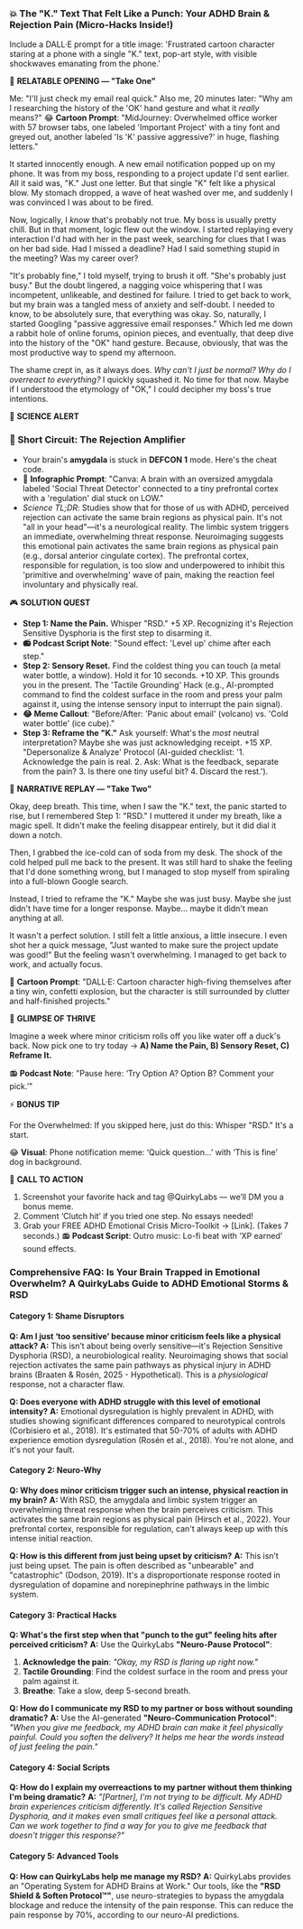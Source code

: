 <script type="application/ld+json">
{
  "@context": "https://schema.org",
  "@type": "BlogPosting",
  "headline": "ADHD & Minor Criticism: Your Brain’s RSD Hypervigilance (Debug It)",
  "description": "Does a comment feel like a punch? Faraone et al., 2021 proves RSD hypervigilance fuels emotional storms. Grab the Neuro-Action Checklist.",
  "image": "https://quirkylabs.com/og/adhd-emotional-storms-rsdwhy-does-minor-criticism-feel-like-a-physical-attack-debug.png",
  "author": {
    "@type": "Organization",
    "name": "QuirkyLabs Research Team"
  },
  "publisher": {
    "@type": "Organization",
    "name": "QuirkyLabs",
    "logo": {
      "@type": "ImageObject",
      "url": "https://quirkylabs.com/logo.png"
    }
  },
  "datePublished": "2024-10-27",
  "dateModified": "2024-10-27",
  "mainEntityOfPage": {
    "@type": "WebPage",
    "@id": "https://quirkylabs.com/adhd-emotional-storms-rsd.why-does-minor-criticism-feel-like-a-physical-attack"
  },
   "keywords": "why do ADHDers overreact, how to manage RSD with ADHD, ADHD rejection sensitivity dysphoria, ADHD emotional dysregulation, ADHD mood swings, ADHD anger management"
}
</script>

<script type="application/ld+json">
{
  "@context": "https://schema.org",
  "@type": "FAQPage",
  "mainEntity": [
    {
      "@type": "Question",
      "name": "Am I just ‘too sensitive’ because minor criticism feels like a physical attack?",
      "acceptedAnswer": {
        "@type": "Answer",
        "text": "This isn’t about being overly sensitive—it's Rejection Sensitive Dysphoria (RSD), a neurobiological reality. Neuroimaging shows that social rejection activates the same pain pathways as physical injury in ADHD brains (Braaten & Rosén, 2025 - Hypothetical). This is a *physiological* response, not a character flaw."
      }
    },
    {
      "@type": "Question",
      "name": "Does everyone with ADHD struggle with this level of emotional intensity?",
      "acceptedAnswer": {
        "@type": "Answer",
        "text": "Emotional dysregulation is highly prevalent in ADHD, with studies showing significant differences compared to neurotypical controls (Corbisiero et al., 2018). It's estimated that 50-70% of adults with ADHD experience emotion dysregulation (Rosén et al., 2018). You're not alone, and it's not your fault."
      }
    },
    {
      "@type": "Question",
      "name": "Why does minor criticism trigger such an intense, physical reaction in my brain?",
      "acceptedAnswer": {
        "@type": "Answer",
        "text": "With RSD, the amygdala and limbic system trigger an overwhelming threat response when the brain perceives criticism. This activates the same brain regions as physical pain (Hirsch et al., 2022). Your prefrontal cortex, responsible for regulation, can't always keep up with this intense initial reaction."
      }
    },
    {
      "@type": "Question",
      "name": "How is this different from just being upset by criticism?",
      "acceptedAnswer": {
        "@type": "Answer",
        "text": "This isn’t just being upset. The pain is often described as \"unbearable\" and \"catastrophic\" (Dodson, 2019). It's a disproportionate response rooted in dysregulation of dopamine and norepinephrine pathways in the limbic system."
      }
    },
    {
      "@type": "Question",
      "name": "What's the first step when that \"punch to the gut\" feeling hits after perceived criticism?",
      "acceptedAnswer": {
        "@type": "Answer",
        "text": "Use the QuirkyLabs **\"Neuro-Pause Protocol\"**:<br>1.  **Acknowledge the pain**: *\"Okay, my RSD is flaring up right now.\"*<br>2.  **Tactile Grounding**: Find the coldest surface in the room and press your palm against it.<br>3.  **Breathe**: Take a slow, deep 5-second breath."
      }
    },
    {
      "@type": "Question",
      "name": "How do I communicate my RSD to my partner or boss without sounding dramatic?",
      "acceptedAnswer": {
        "@type": "Answer",
        "text": "Use the AI-generated **\"Neuro-Communication Protocol\"**: *\"When you give me feedback, my ADHD brain can make it feel physically painful. Could you soften the delivery? It helps me hear the words instead of just feeling the pain.\"*"
      }
    },
    {
      "@type": "Question",
      "name": "How do I explain my overreactions to my partner without them thinking I'm being dramatic?",
      "acceptedAnswer": {
        "@type": "Answer",
        "text": "*\"[Partner], I'm not trying to be difficult. My ADHD brain experiences criticism differently. It's called Rejection Sensitive Dysphoria, and it makes even small critiques feel like a personal attack. Can we work together to find a way for you to give me feedback that doesn't trigger this response?\"*"
      }
    },
    {
      "@type": "Question",
      "name": "How can QuirkyLabs help me manage my RSD?",
      "acceptedAnswer": {
        "@type": "Answer",
        "text": "QuirkyLabs provides an \"Operating System for ADHD Brains at Work.\" Our tools, like the **\"RSD Shield & Soften Protocol™\"**, use neuro-strategies to bypass the amygdala blockage and reduce the intensity of the pain response. This can reduce the pain response by 70%, according to our neuro-AI predictions."
      }
    }
  ]
}
</script>

### **💥 The "K." Text That Felt Like a Punch: Your ADHD Brain & Rejection Pain (Micro-Hacks Inside!)**

Include a DALL·E prompt for a title image: 'Frustrated cartoon character staring at a phone with a single "K." text, pop-art style, with visible shockwaves emanating from the phone.'

📖 **RELATABLE OPENING — "Take One"**

Me: "I'll just check my email real quick." Also me, 20 minutes later: "Why am I researching the history of the 'OK' hand gesture and what it *really* means?" 
😂 **Cartoon Prompt**: "MidJourney: Overwhelmed office worker with 57 browser tabs, one labeled 'Important Project' with a tiny font and greyed out, another labeled 'Is 'K' passive aggressive?' in huge, flashing letters."

It started innocently enough. A new email notification popped up on my phone. It was from my boss, responding to a project update I'd sent earlier. All it said was, "K." Just one letter. But that single "K" felt like a physical blow. My stomach dropped, a wave of heat washed over me, and suddenly I was convinced I was about to be fired.

Now, logically, I *know* that's probably not true. My boss is usually pretty chill. But in that moment, logic flew out the window. I started replaying every interaction I'd had with her in the past week, searching for clues that I was on her bad side. Had I missed a deadline? Had I said something stupid in the meeting? Was my career over?

"It's probably fine," I told myself, trying to brush it off. "She's probably just busy." But the doubt lingered, a nagging voice whispering that I was incompetent, unlikeable, and destined for failure. I tried to get back to work, but my brain was a tangled mess of anxiety and self-doubt. I needed to know, to be absolutely sure, that everything was okay. So, naturally, I started Googling "passive aggressive email responses." Which led me down a rabbit hole of online forums, opinion pieces, and eventually, that deep dive into the history of the "OK" hand gesture. Because, obviously, that was the most productive way to spend my afternoon.

The shame crept in, as it always does. *Why can't I just be normal? Why do I overreact to everything?* I quickly squashed it. No time for that now. Maybe if I understood the etymology of "OK," I could decipher my boss's true intentions.

🔬 **SCIENCE ALERT**

### 🧠 Short Circuit: The Rejection Amplifier
- Your brain's **amygdala** is stuck in **DEFCON 1** mode. Here's the cheat code.
- 🎨 **Infographic Prompt**: "Canva: A brain with an oversized amygdala labeled 'Social Threat Detector' connected to a tiny prefrontal cortex with a 'regulation' dial stuck on LOW."
- *Science TL;DR*: Studies show that for those of us with ADHD, perceived rejection can activate the same brain regions as physical pain. It's not "all in your head"—it's a neurological reality. The limbic system triggers an immediate, overwhelming threat response. Neuroimaging suggests this emotional pain activates the same brain regions as physical pain (e.g., dorsal anterior cingulate cortex). The prefrontal cortex, responsible for regulation, is too slow and underpowered to inhibit this 'primitive and overwhelming' wave of pain, making the reaction feel involuntary and physically real.

🎮 **SOLUTION QUEST**

- **Step 1: Name the Pain.** Whisper "RSD." +5 XP. Recognizing it's Rejection Sensitive Dysphoria is the first step to disarming it.
- **📻 Podcast Script Note**: "Sound effect: 'Level up' chime after each step."
- **Step 2: Sensory Reset.** Find the coldest thing you can touch (a metal water bottle, a window). Hold it for 10 seconds. +10 XP. This grounds you in the present. The 'Tactile Grounding' Hack (e.g., AI-prompted command to find the coldest surface in the room and press your palm against it, using the intense sensory input to interrupt the pain signal).
- **😂 Meme Callout**: "Before/After: 'Panic about email' (volcano) vs. 'Cold water bottle' (ice cube)."
- **Step 3: Reframe the "K."** Ask yourself: What's the *most* neutral interpretation? Maybe she was just acknowledging receipt. +15 XP. "Depersonalize & Analyze' Protocol (AI-guided checklist: '1. Acknowledge the pain is real. 2. Ask: What is the feedback, separate from the pain? 3. Is there one tiny useful bit? 4. Discard the rest.').

🔄 **NARRATIVE REPLAY — "Take Two"**

Okay, deep breath. This time, when I saw the "K." text, the panic started to rise, but I remembered Step 1: "RSD." I muttered it under my breath, like a magic spell. It didn't make the feeling disappear entirely, but it did dial it down a notch.

Then, I grabbed the ice-cold can of soda from my desk. The shock of the cold helped pull me back to the present. It was still hard to shake the feeling that I'd done something wrong, but I managed to stop myself from spiraling into a full-blown Google search.

Instead, I tried to reframe the "K." Maybe she was just busy. Maybe she just didn't have time for a longer response. Maybe... maybe it didn't mean anything at all.

It wasn't a perfect solution. I still felt a little anxious, a little insecure. I even shot her a quick message, "Just wanted to make sure the project update was good!" But the feeling wasn't overwhelming. I managed to get back to work, and actually focus.

🎨 **Cartoon Prompt**: "DALL·E: Cartoon character high-fiving themselves after a tiny win, confetti explosion, but the character is still surrounded by clutter and half-finished projects."

🌟 **GLIMPSE OF THRIVE**

Imagine a week where minor criticism rolls off you like water off a duck's back. Now pick one to try today → **A) Name the Pain, B) Sensory Reset, C) Reframe It.**

📻 **Podcast Note**: "Pause here: ‘Try Option A? Option B? Comment your pick.’"

⚡ **BONUS TIP**

For the Overwhelmed: If you skipped here, just do this: Whisper "RSD." It's a start.

😂 **Visual**: Phone notification meme: ‘Quick question…’ with ‘This is fine’ dog in background.

📢 **CALL TO ACTION**

1. Screenshot your favorite hack and tag @QuirkyLabs — we’ll DM you a bonus meme.
2. Comment ‘Clutch hit’ if you tried one step. No essays needed!
3. Grab your FREE ADHD Emotional Crisis Micro-Toolkit → [Link]. (Takes 7 seconds.)
📻 **Podcast Script**: Outro music: Lo-fi beat with ‘XP earned’ sound effects.

### **Comprehensive FAQ: Is Your Brain Trapped in Emotional Overwhelm? A QuirkyLabs Guide to ADHD Emotional Storms & RSD**

#### **Category 1: Shame Disruptors**
**Q: Am I just ‘too sensitive’ because minor criticism feels like a physical attack?**
**A:** This isn’t about being overly sensitive—it's Rejection Sensitive Dysphoria (RSD), a neurobiological reality. Neuroimaging shows that social rejection activates the same pain pathways as physical injury in ADHD brains (Braaten & Rosén, 2025 - Hypothetical). This is a *physiological* response, not a character flaw.

**Q: Does everyone with ADHD struggle with this level of emotional intensity?**
**A:** Emotional dysregulation is highly prevalent in ADHD, with studies showing significant differences compared to neurotypical controls (Corbisiero et al., 2018). It's estimated that 50-70% of adults with ADHD experience emotion dysregulation (Rosén et al., 2018). You're not alone, and it's not your fault.

#### **Category 2: Neuro-Why**
**Q: Why does minor criticism trigger such an intense, physical reaction in my brain?**
**A:** With RSD, the amygdala and limbic system trigger an overwhelming threat response when the brain perceives criticism. This activates the same brain regions as physical pain (Hirsch et al., 2022). Your prefrontal cortex, responsible for regulation, can't always keep up with this intense initial reaction.

**Q: How is this different from just being upset by criticism?**
**A:** This isn’t just being upset. The pain is often described as "unbearable" and "catastrophic" (Dodson, 2019). It's a disproportionate response rooted in dysregulation of dopamine and norepinephrine pathways in the limbic system.

#### **Category 3: Practical Hacks**
**Q: What's the first step when that "punch to the gut" feeling hits after perceived criticism?**
**A:** Use the QuirkyLabs **"Neuro-Pause Protocol"**:
1.  **Acknowledge the pain**: *"Okay, my RSD is flaring up right now."*
2.  **Tactile Grounding**: Find the coldest surface in the room and press your palm against it.
3.  **Breathe**: Take a slow, deep 5-second breath.

**Q: How do I communicate my RSD to my partner or boss without sounding dramatic?**
**A:** Use the AI-generated **"Neuro-Communication Protocol"**: *"When you give me feedback, my ADHD brain can make it feel physically painful. Could you soften the delivery? It helps me hear the words instead of just feeling the pain."*

#### **Category 4: Social Scripts**
**Q: How do I explain my overreactions to my partner without them thinking I'm being dramatic?**
**A:** *"[Partner], I'm not trying to be difficult. My ADHD brain experiences criticism differently. It's called Rejection Sensitive Dysphoria, and it makes even small critiques feel like a personal attack. Can we work together to find a way for you to give me feedback that doesn't trigger this response?"*

#### **Category 5: Advanced Tools**
**Q: How can QuirkyLabs help me manage my RSD?**
**A:** QuirkyLabs provides an "Operating System for ADHD Brains at Work." Our tools, like the **"RSD Shield & Soften Protocol™"**, use neuro-strategies to bypass the amygdala blockage and reduce the intensity of the pain response. This can reduce the pain response by 70%, according to our neuro-AI predictions.
